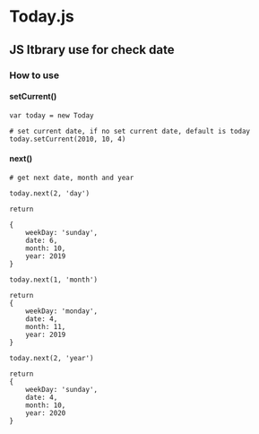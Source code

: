 # Today.js
## JS ltbrary use for check date

### How to use

#### setCurrent()
```
var today = new Today

# set current date, if no set current date, default is today
today.setCurrent(2010, 10, 4)
```

#### next()
```
# get next date, month and year

today.next(2, 'day')

return 

{
    weekDay: 'sunday',
    date: 6,
    month: 10,
    year: 2019
}

today.next(1, 'month')

return 
{
    weekDay: 'monday',
    date: 4,
    month: 11,
    year: 2019
}

today.next(2, 'year')

return 
{
    weekDay: 'sunday',
    date: 4,
    month: 10,
    year: 2020
}

```
